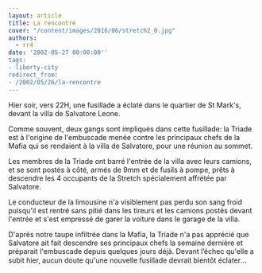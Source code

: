 ```yaml
---
layout: article
title: La rencontre
cover: "/content/images/2016/06/stretch2_0.jpg"
authors:
  - rr4
date: '2002-05-27 00:00:00''
tags:
- liberty-city
redirect_from:
- /2002/05/26/la-rencontre
---
```


Hier soir, vers 22H, une fusillade a éclaté dans le quartier de St Mark's, devant la villa de Salvatore Leone.

Comme souvent, deux gangs sont impliqués dans cette fusillade: la Triade est à l'origine de l'embuscade menée contre les principaux chefs de la Mafia qui se rendaient à la villa de Salvatore, pour une réunion au sommet.

Les membres de la Triade ont barré l'entrée de la villa avec leurs camions, et se sont postés à côté, armés de 9mm et de fusils à pompe, prêts à descendre les 4 occupants de la Stretch spécialement affrétée par Salvatore.

Le conducteur de la limousine n'a visiblement pas perdu son sang froid puisqu'il est rentré sans pitié dans les tireurs et les camions postés devant l'entrée et s'est empressé de garer la voiture dans le garage de la villa.

D'après notre taupe infiltrée dans la Mafia, la Triade n'a pas apprécié que Salvatore ait fait descendre ses principaux chefs la semaine dernière et préparait l'embuscade depuis quelques jours déjà. Devant l’échec qu'elle a subit hier, aucun doute qu'une nouvelle fusillade devrait bientôt éclater...
